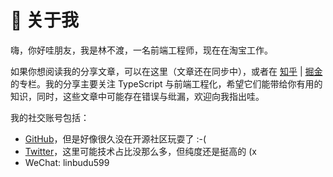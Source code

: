 # 🔭 关于我

嗨，你好哇朋友，我是林不渡，一名前端工程师，现在在淘宝工作。

如果你想阅读我的分享文章，可以在这里（文章还在同步中），或者在 [知乎](https://www.zhihu.com/column/c\_1446787480888053760) | [掘金](https://juejin.cn/column/7034105175489019940) 的专栏。我的分享主要关注 TypeScript 与前端工程化，希望它们能带给你有用的知识，同时，这些文章中可能存在错误与纰漏，欢迎向我指出哇。

我的社交账号包括：

* [GitHub](https://github.com/linbudu599)，但是好像很久没在开源社区玩耍了 :-(
* [Twitter](https://twitter.com/linbudu599)，这里可能技术占比没那么多，但纯度还是挺高的 (x
* WeChat: linbudu599

